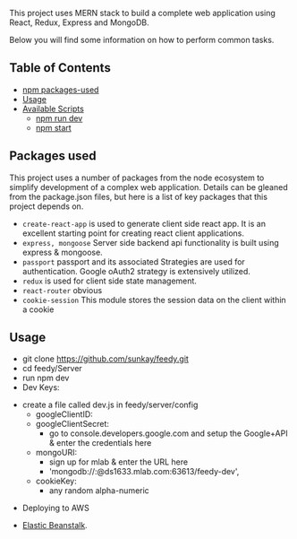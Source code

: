 This project uses MERN stack to build a complete web application using React, Redux, Express and MongoDB.

Below you will find some information on how to perform common tasks.<br>

## Table of Contents

- [npm packages-used](#packages-used)
- [Usage](#Usage)
- [Available Scripts](#available-scripts)
  - [npm run dev](#npm-start)
  - [npm start](#npm-test)

## Packages used
This project uses a number of packages from the node ecosystem to simplify development of a complex web application. Details can be gleaned from the package.json files, but here is a list of key packages that this project depends on.
* `create-react-app` is used to generate client side react app. It is an excellent starting point for creating react client applications.
* `express, mongoose` Server side backend api functionality is built using express & mongoose.
* `passport` passport and its associated Strategies are used for authentication. Google oAuth2 strategy is extensively utilized.
* `redux` is used for client side state management.
* `react-router` obvious
* `cookie-session` This module stores the session data on the client within a cookie


## Usage
 * git clone https://github.com/sunkay/feedy.git
 * cd feedy/Server
 * run npm dev
 * Dev Keys:
  - create a file called dev.js in feedy/server/config
    - googleClientID:
    - googleClientSecret:
      - go to console.developers.google.com and setup the Google+API & enter the credentials here
    - mongoURI:
      - sign up for mlab & enter the URL here
      - 'mongodb://<user>:<pwd>@ds1633.mlab.com:63613/feedy-dev',
    - cookieKey:
      - any random alpha-numeric
 * Deploying to AWS
  - [Elastic Beanstalk](http://docs.aws.amazon.com/elasticbeanstalk/latest/dg/create_deploy_nodejs_express.html).
